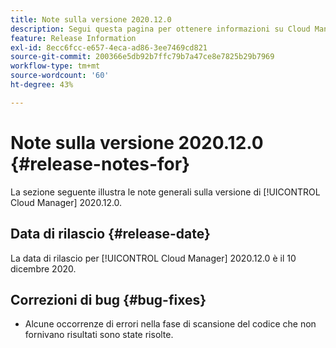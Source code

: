 ```yaml
---
title: Note sulla versione 2020.12.0
description: Segui questa pagina per ottenere informazioni su Cloud Manager 2020.12.0.
feature: Release Information
exl-id: 8ecc6fcc-e657-4eca-ad86-3ee7469cd821
source-git-commit: 200366e5db92b7ffc79b7a47ce8e7825b29b7969
workflow-type: tm+mt
source-wordcount: '60'
ht-degree: 43%

---
```


# Note sulla versione 2020.12.0 {#release-notes-for}

La sezione seguente illustra le note generali sulla versione di [!UICONTROL Cloud Manager] 2020.12.0.

## Data di rilascio {#release-date}

La data di rilascio per [!UICONTROL Cloud Manager] 2020.12.0 è il 10 dicembre 2020.

## Correzioni di bug {#bug-fixes}

* Alcune occorrenze di errori nella fase di scansione del codice che non fornivano risultati sono state risolte.
